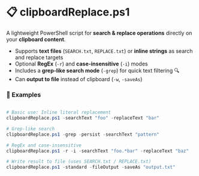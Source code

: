 # 📋 clipboardReplace.ps1

A lightweight PowerShell script for **search & replace operations** directly on your **clipboard content**.


- Supports **text files** (`SEARCH.txt`, `REPLACE.txt`) or **inline strings** as search and replace targets
- Optional **RegEx** (`-r`) and **case-insensitive** (`-i`) modes
- Includes a **grep-like search mode** (`-grep`) for quick text filtering 🔍 
- Can **output to file** instead of clipboard (`-w`, `-saveAs`)   

### 🧭 Examples
```powershell

# Basic use: Inline literal replacement
clipboardReplace.ps1 -searchText "foo" -replaceText "bar"

# Grep-like search
clipboardReplace.ps1 -grep -persist -searchText "pattern"

# RegEx and case-insensitive
clipboardReplace.ps1 -r -i -searchText "foo.*bar" -replaceText "baz"

# Write result to file (uses SEARCH.txt / REPLACE.txt)
clipboardReplace.ps1 -standard -fileOutput -saveAs "output.txt"
